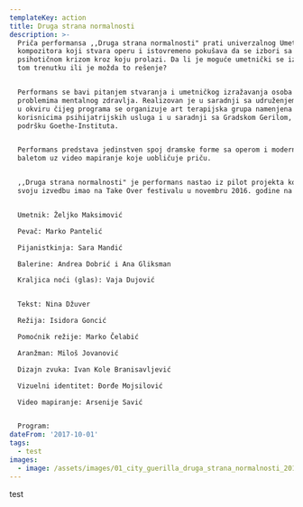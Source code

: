 ```yaml
---
templateKey: action
title: Druga strana normalnosti
description: >-
  Priča performansa ,,Druga strana normalnosti" prati univerzalnog Umetnika,
  kompozitora koji stvara operu i istovremeno pokušava da se izbori sa
  psihotičnom krizom kroz koju prolazi. Da li je moguće umetnički se izraziti u
  tom trenutku ili je možda to rešenje?


  Performans se bavi pitanjem stvaranja i umetničkog izražavanja osoba sa
  problemima mentalnog zdravlja. Realizovan je u saradnji sa udruženjem Prostor
  u okviru čijeg programa se organizuje art terapijska grupa namenjena
  korisnicima psihijatrijskih usluga i u saradnji sa Gradskom Gerilom, uz
  podršku Goethe-Instituta.


  Performans predstava jedinstven spoj dramske forme sa operom i modernim
  baletom uz video mapiranje koje uobličuje priču.


  ,,Druga strana normalnosti" je performans nastao iz pilot projekta koji je
  svoju izvedbu imao na Take Over festivalu u novembru 2016. godine na Kolarcu.


  Umetnik: Željko Maksimović

  Pevač: Marko Pantelić

  Pijanistkinja: Sara Mandić

  Balerine: Andrea Dobrić i Ana Gliksman

  Kraljica noći (glas): Vaja Dujović


  Tekst: Nina Džuver

  Režija: Isidora Goncić

  Pomoćnik režije: Marko Čelabić

  Aranžman: Miloš Jovanović

  Dizajn zvuka: Ivan Kole Branisavljević

  Vizuelni identitet: Đorđe Mojsilović

  Video mapiranje: Arsenije Savić


  Program:
dateFrom: '2017-10-01'
tags:
  - test
images:
  - image: /assets/images/01_city_guerilla_druga_strana_normalnosti_2017.jpg
---
```

test
